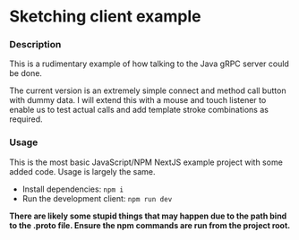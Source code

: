 # Sketching client example

### Description

This is a rudimentary example of how talking to the Java gRPC server could be done.

The current version is an extremely simple connect and method call button with dummy data. I will extend this with a mouse and touch listener to enable us to test actual calls and add template stroke combinations as required.

### Usage

This is the most basic JavaScript/NPM NextJS example project with some added code. Usage is largely the same.

* Install dependencies: `npm i`
* Run the development client: `npm run dev`

**There are likely some stupid things that may happen due to the path bind to the .proto file. Ensure the npm commands are run from the project root.**
